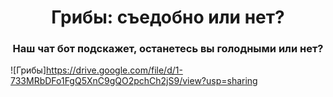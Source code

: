 <h1 align="center">Грибы: съедобно или нет?</h1>
<h3 align="center">Наш чат бот подскажет, останетесь вы голодными или нет?</h3>

![Грибы]https://drive.google.com/file/d/1-733MRbDFo1FgQ5XnC9gQO2pchCh2jS9/view?usp=sharing